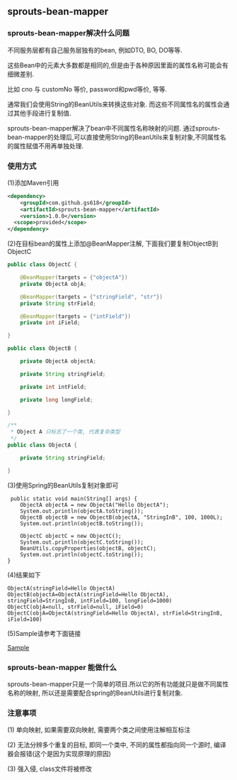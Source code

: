 ## sprouts-bean-mapper

### sprouts-bean-mapper解决什么问题

不同服务层都有自己服务层独有的bean, 例如DTO, BO, DO等等.

这些Bean中的元素大多数都是相同的,但是由于各种原因里面的属性名称可能会有细微差别.

比如 cno 与 customNo 等价, password和pwd等价, 等等.

通常我们会使用String的BeanUtils来转换这些对象. 而这些不同属性名的属性会通过其他手段进行复制值.

sprouts-bean-mapper解决了bean中不同属性名称映射的问题. 通过sprouts-bean-mapper的处理后,可以直接使用String的BeanUtils来复制对象,不同属性名的属性赋值不用再单独处理.


### 使用方式

(1)添加Maven引用

```xml
<dependency>
	<groupId>com.github.gs618</groupId>
	<artifactId>sprouts-bean-mapper</artifactId>
	<version>1.0.0</version>
  <scope>provided</scope>
</dependency>
```

(2)在目标bean的属性上添加@BeanMapper注解, 下面我们要复制ObjectB到ObjectC

```java
public class ObjectC {

    @BeanMapper(targets = {"objectA"})
    private ObjectA objA;

    @BeanMapper(targets = {"stringField", "str"})
    private String strField;

    @BeanMapper(targets = {"intField"})
    private int iField;

}

public class ObjectB {

    private ObjectA objectA;

    private String stringField;

    private int intField;

    private long longField;

}

/**
 * Object A 只标志了一个类, 代表复杂类型
 */
public class ObjectA {

    private String stringField;

}
```

(3)使用Spring的BeanUtils复制对象即可

```
 public static void main(String[] args) {
    ObjectA objectA = new ObjectA("Hello ObjectA");
    System.out.println(objectA.toString());
    ObjectB objectB = new ObjectB(objectA, "StringInB", 100, 1000L);
    System.out.println(objectB.toString());

    ObjectC objectC = new ObjectC();
    System.out.println(objectC.toString());
    BeanUtils.copyProperties(objectB, objectC);
    System.out.println(objectC.toString());
}
```

(4)结果如下

```shell
ObjectA(stringField=Hello ObjectA)
ObjectB(objectA=ObjectA(stringField=Hello ObjectA), stringField=StringInB, intField=100, longField=1000)
ObjectC(objA=null, strField=null, iField=0)
ObjectC(objA=ObjectA(stringField=Hello ObjectA), strField=StringInB, iField=100)
```

(5)Sample请参考下面链接

[Sample](https://github.com/gs618/sprouts-bean-mapper-sample)




### sprouts-bean-mapper 能做什么

sprouts-bean-mapper只是一个简单的项目.所以它的所有功能就只是做不同属性名称的映射, 所以还是需要配合spring的BeanUtils进行复制对象.



### 注意事项

(1) 单向映射, 如果需要双向映射, 需要两个类之间使用注解相互标注

(2) 无法分辨多个重复的目标, 即同一个类中, 不同的属性都指向同一个源时, 编译器会报错(这个是因为实现原理的原因) 

(3) 强入侵, class文件将被修改

